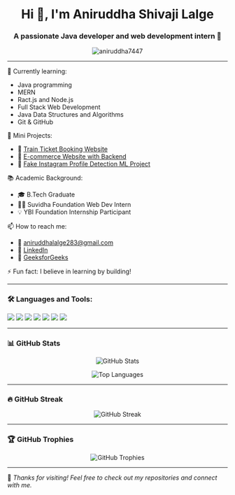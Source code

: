 <h1 align="center">Hi 👋, I'm Aniruddha Shivaji Lalge</h1>
<h3 align="center">A passionate Java developer and web development intern 🚀</h3>

<p align="center">
  <img src="https://komarev.com/ghpvc/?username=aniruddha7447&label=Profile%20views&color=0e75b6&style=flat" alt="aniruddha7447" />
</p>

---

🌱 Currently learning:  
- Java programming
- MERN
- Ract.js and Node.js  
- Full Stack Web Development  
- Java Data Structures and Algorithms  
- Git & GitHub

💼 Mini Projects:
- 🔹 [Train Ticket Booking Website](https://github.com/aniruddha7447/train-booking)  
- 🔹 [E-commerce Website with Backend](https://github.com/aniruddha7447/e-commerce)  
- 🔹 [Fake Instagram Profile Detection ML Project](https://github.com/aniruddha7447/insta-fake-profile)

📚 Academic Background:
- 🎓 B.Tech Graduate  
- 👨‍💻 Suvidha Foundation Web Dev Intern  
- 💡 YBI Foundation Internship Participant

📫 How to reach me:  
- 📧 [aniruddhalalge283@gmail.com](mailto:aniruddhalalge283@gmail.com)  
- 💼 [LinkedIn](https://www.linkedin.com/in/aniruddha-lalge-aa06041b3)  
- 🧠 [GeeksforGeeks](https://www.geeksforgeeks.org/user/aniruddhalalge283/)

⚡ Fun fact: I believe in learning by building!

---

### 🛠️ Languages and Tools:
<p align="left">
  <img src="https://img.shields.io/badge/Java-ED8B00?style=for-the-badge&logo=java&logoColor=white" />
  <img src="https://img.shields.io/badge/Node.js-339933?style=for-the-badge&logo=nodedotjs&logoColor=white" />
  <img src="https://img.shields.io/badge/HTML5-E34F26?style=for-the-badge&logo=html5&logoColor=white" />
  <img src="https://img.shields.io/badge/CSS3-1572B6?style=for-the-badge&logo=css3&logoColor=white" />
  <img src="https://img.shields.io/badge/JavaScript-F7DF1E?style=for-the-badge&logo=javascript&logoColor=black" />
  <img src="https://img.shields.io/badge/MySQL-005C84?style=for-the-badge&logo=mysql&logoColor=white" />
  <img src="https://img.shields.io/badge/Git-F05032?style=for-the-badge&logo=git&logoColor=white" />
</p>

---

### 📊 GitHub Stats

<p align="center">
  <img src="https://github-readme-stats.vercel.app/api?username=aniruddha7447&show_icons=true&theme=tokyonight" alt="GitHub Stats" />
</p>

<p align="center">
  <img src="https://github-readme-stats.vercel.app/api/top-langs/?username=aniruddha7447&layout=compact&theme=tokyonight" alt="Top Languages" />
</p>

---

### 🔥 GitHub Streak

<p align="center">
  <img src="https://github-readme-streak-stats.herokuapp.com/?user=aniruddha7447&theme=tokyonight" alt="GitHub Streak" />
</p>

---

### 🏆 GitHub Trophies

<p align="center">
  <img src="https://github-profile-trophy.vercel.app/?username=aniruddha7447&theme=tokyonight&row=2&column=4" alt="GitHub Trophies" />
</p>

---

🔗 *Thanks for visiting! Feel free to check out my repositories and connect with me.*
